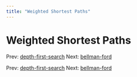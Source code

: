 ```yaml
---
title: "Weighted Shortest Paths"
---
```


# Weighted Shortest Paths

Prev: [depth-first-search](depth-first-search.md)
Next: [bellman-ford](bellman-ford.md)

Prev: [depth-first-search](depth-first-search.md)
Next: [bellman-ford](bellman-ford.md)
